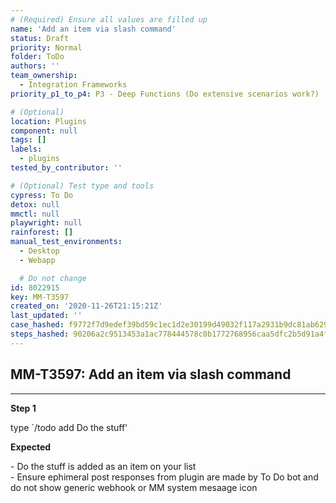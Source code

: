 ```yaml
---
# (Required) Ensure all values are filled up
name: 'Add an item via slash command'
status: Draft
priority: Normal
folder: ToDo
authors: ''
team_ownership:
  - Integration Frameworks
priority_p1_to_p4: P3 - Deep Functions (Do extensive scenarios work?)

# (Optional)
location: Plugins
component: null
tags: []
labels:
  - plugins
tested_by_contributor: ''

# (Optional) Test type and tools
cypress: To Do
detox: null
mmctl: null
playwright: null
rainforest: []
manual_test_environments:
  - Desktop
  - Webapp

  # Do not change
id: 8022915
key: MM-T3597
created_on: '2020-11-26T21:15:21Z'
last_updated: ''
case_hashed: f9772f7d9edef39bd59c1ec1d2e30199d49032f117a2931b9dc81ab629472fd102ada3e7f847d658f0e84c8fec40e639
steps_hashed: 90206a2c9513453a1ac778444578c0b1772768956caa5dfc2b5d91a4f28d7384ff6db748268b2d6de5ecc175680ef93f
---
```


<!-- (Auto-generated) Based on frontmatter's "key" and "name" -->

## MM-T3597: Add an item via slash command

---

**Step 1**

type \`/todo add Do the stuff'

**Expected**

\- Do the stuff is added as an item on your list\
\- Ensure ephimeral post responses from plugin are made by To Do bot and do not show generic webhook or MM system mesaage icon
